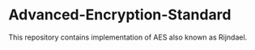 # Advanced-Encryption-Standard
This repository contains implementation of AES also known as Rijndael.
